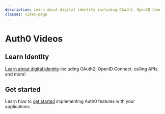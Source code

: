 ```yaml
---
description: Learn about digital identity including OAuth2, OpenID Connect, calling APIs, and get started with your Auth0 Implementation.
classes: video-page
---
```

# Auth0 Videos

## Learn Identity

[Learn about digital identity](/videos/learn-identity) including OAuth2, OpenID Connect, calling APIs, and more! 

## Get started

Learn how to [get started](/videos/get-started) implementing Auth0 features with your applications.
